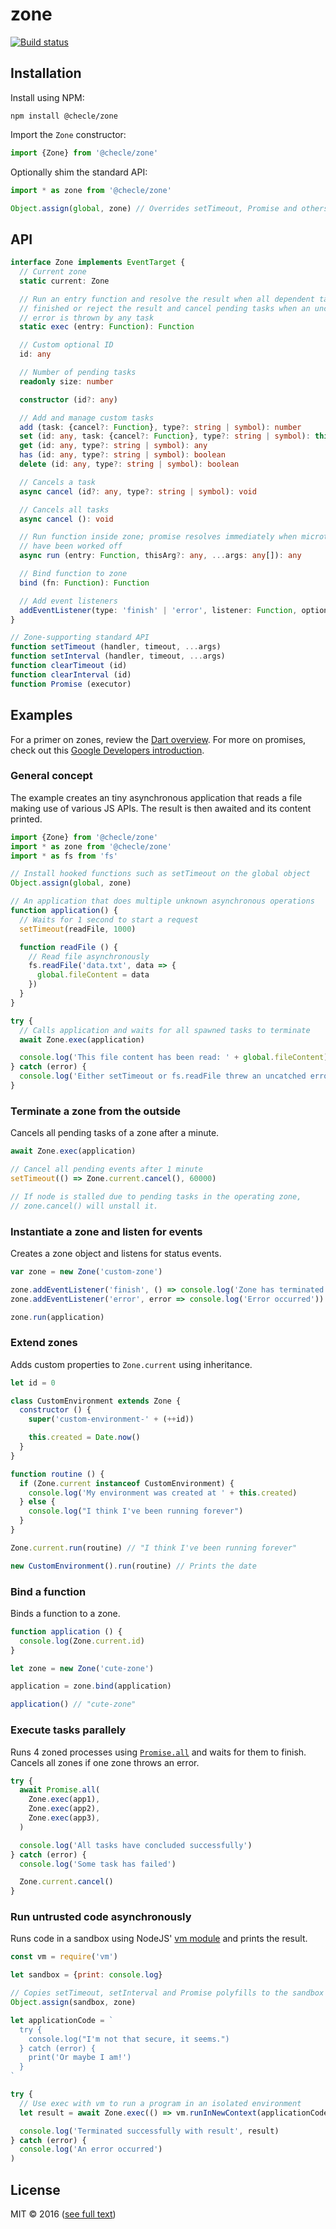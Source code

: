 # zone

[![Build status](https://img.shields.io/travis/checle/zone/master.svg?style=flat-square)](https://travis-ci.org/checle/zone)

## Installation

Install using NPM:

    npm install @checle/zone

Import the `Zone` constructor:

```javascript
import {Zone} from '@checle/zone'
```

Optionally shim the standard API:

```javascript
import * as zone from '@checle/zone'

Object.assign(global, zone) // Overrides setTimeout, Promise and others
```

## API

```typescript
interface Zone implements EventTarget {
  // Current zone
  static current: Zone

  // Run an entry function and resolve the result when all dependent tasks have
  // finished or reject the result and cancel pending tasks when an uncatched
  // error is thrown by any task
  static exec (entry: Function): Function

  // Custom optional ID
  id: any

  // Number of pending tasks
  readonly size: number

  constructor (id?: any)

  // Add and manage custom tasks
  add (task: {cancel?: Function}, type?: string | symbol): number
  set (id: any, task: {cancel?: Function}, type?: string | symbol): this
  get (id: any, type?: string | symbol): any
  has (id: any, type?: string | symbol): boolean
  delete (id: any, type?: string | symbol): boolean

  // Cancels a task
  async cancel (id?: any, type?: string | symbol): void

  // Cancels all tasks
  async cancel (): void

  // Run function inside zone; promise resolves immediately when microtasks
  // have been worked off
  async run (entry: Function, thisArg?: any, ...args: any[]): any

  // Bind function to zone
  bind (fn: Function): Function

  // Add event listeners
  addEventListener(type: 'finish' | 'error', listener: Function, options: any): void
}

// Zone-supporting standard API
function setTimeout (handler, timeout, ...args)
function setInterval (handler, timeout, ...args)
function clearTimeout (id)
function clearInterval (id)
function Promise (executor)
```

## Examples

For a primer on zones, review the [Dart overview](https://www.dartlang.org/articles/libraries/zones).
For more on promises, check out this [Google Developers introduction](https://developers.google.com/web/fundamentals/getting-started/primers/promises).

### General concept

The example creates an tiny asynchronous application that reads a file making use of various JS APIs. The result is then awaited and its content printed.

```javascript
import {Zone} from '@checle/zone'
import * as zone from '@checle/zone'
import * as fs from 'fs'

// Install hooked functions such as setTimeout on the global object
Object.assign(global, zone)

// An application that does multiple unknown asynchronous operations
function application() {
  // Waits for 1 second to start a request
  setTimeout(readFile, 1000)

  function readFile () {
    // Read file asynchronously
    fs.readFile('data.txt', data => {
      global.fileContent = data
    })
  }
}

try {
  // Calls application and waits for all spawned tasks to terminate
  await Zone.exec(application)

  console.log('This file content has been read: ' + global.fileContent)
} catch (error) {
  console.log('Either setTimeout or fs.readFile threw an uncatched error')
}
```

### Terminate a zone from the outside

Cancels all pending tasks of a zone after a minute.

```javascript
await Zone.exec(application)

// Cancel all pending events after 1 minute
setTimeout(() => Zone.current.cancel(), 60000)

// If node is stalled due to pending tasks in the operating zone,
// zone.cancel() will unstall it.
```

### Instantiate a zone and listen for events

Creates a zone object and listens for status events.

```javascript
var zone = new Zone('custom-zone')

zone.addEventListener('finish', () => console.log('Zone has terminated'))
zone.addEventListener('error', error => console.log('Error occurred'))

zone.run(application)
```

### Extend zones

Adds custom properties to `Zone.current` using inheritance.

```javascript
let id = 0

class CustomEnvironment extends Zone {
  constructor () {
    super('custom-environment-' + (++id))

    this.created = Date.now()
  }
}

function routine () {
  if (Zone.current instanceof CustomEnvironment) {
    console.log('My environment was created at ' + this.created)
  } else {
    console.log("I think I've been running forever")
  }
}

Zone.current.run(routine) // "I think I've been running forever"

new CustomEnvironment().run(routine) // Prints the date
```

### Bind a function

Binds a function to a zone.

```javascript
function application () {
  console.log(Zone.current.id)
}

let zone = new Zone('cute-zone')

application = zone.bind(application)

application() // "cute-zone"
```

### Execute tasks parallely

Runs 4 zoned processes using [`Promise.all`](https://developer.mozilla.org/de/docs/Web/JavaScript/Reference/Global_Objects/Promise/all) and waits for them to finish. Cancels all zones if one zone throws an error.

```javascript
try {
  await Promise.all(
    Zone.exec(app1),
    Zone.exec(app2),
    Zone.exec(app3),
  )

  console.log('All tasks have concluded successfully')
} catch (error) {
  console.log('Some task has failed')

  Zone.current.cancel()
}
```

### Run untrusted code asynchronously

Runs code in a sandbox using NodeJS' [vm module](https://nodejs.org/api/vm.html) and prints the result.

```javascript
const vm = require('vm')

let sandbox = {print: console.log}

// Copies setTimeout, setInterval and Promise polyfills to the sandbox
Object.assign(sandbox, zone)

let applicationCode = `
  try {
    console.log("I'm not that secure, it seems.")
  } catch (error) {
    print('Or maybe I am!')
  }
`

try {
  // Use exec with vm to run a program in an isolated environment
  let result = await Zone.exec(() => vm.runInNewContext(applicationCode, sandbox))

  console.log('Terminated successfully with result', result)
} catch (error) {
  console.log('An error occurred')
)
```

## License

MIT © 2016 ([see full text](./LICENSE))

